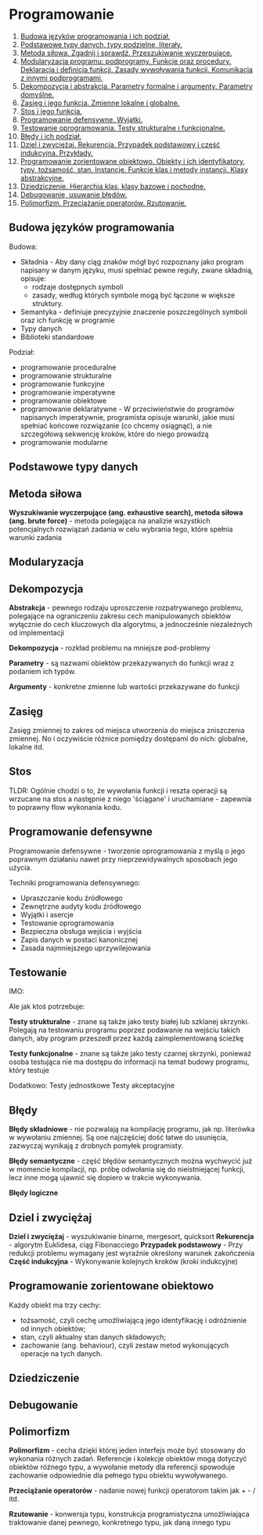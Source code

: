 # Programowanie

1. [Budowa języków programowania i ich podział.](#budowa-języków-programowania)
2. [Podstawowe typy danych, typy podzielne, literały.](#podstawowe-typy-danych)
3. [Metoda siłowa. Zgadnij i sprawdź. Przeszukiwanie wyczerpujące.](#metoda-siłowa)
4. [Modularyzacja programu: podprogramy. Funkcje oraz procedury. Deklaracja i definicja funkcji. Zasady wywoływania funkcji. Komunikacja z innymi podprogramami.](#modularyzacja)
5. [Dekompozycja i abstrakcja. Parametry formalne i argumenty. Parametry domyślne.](#dekompozycja)
6. [Zasięg i jego funkcja. Zmienne lokalne i globalne.](#zasięg) 
7. [Stos i jego funkcja.](#stos)
8. [Programowanie defensywne. Wyjątki.](#programowanie-defensywne)
10. [Testowanie oprogramowania. Testy strukturalne i funkcjonalne.](#testowanie)
11. [Błędy i ich podział.](#błędy)
12. [Dziel i zwyciężaj. Rekurencja. Przypadek podstawowy i część indukcyjna. Przykłady.](#dziel-i-zwyciężaj)
13. [Programowanie zorientowane obiektowo. Obiekty i ich identyfikatory, typy, tożsamość, stan. Instancje. Funkcje klas i metody instancji. Klasy abstrakcyjne.](#programowanie-zorientowane-obiektowo)
14. [Dziedziczenie. Hierarchia klas, klasy bazowe i pochodne.](#dziedziczenie) 
15. [Debugowanie, usuwanie błędów.](#debugowanie)
16. [Polimorfizm. Przeciążanie operatorów. Rzutowanie.](#polimorfizm)

## Budowa języków programowania

Budowa:
- Składnia - Aby dany ciąg znaków mógł być rozpoznany jako program napisany w danym języku, musi spełniać pewne reguły, zwane składnią, opisuje:
  - rodzaje dostępnych symboli
  - zasady, według których symbole mogą być łączone w większe struktury.
- Semantyka - definiuje precyzyjnie znaczenie poszczególnych symboli oraz ich funkcję w programie
- Typy danych
- Biblioteki standardowe

Podział:
- programowanie proceduralne
- programowanie strukturalne
- programowanie funkcyjne
- programowanie imperatywne
- programowanie obiektowe
- programowanie deklaratywne - W przeciwieństwie do programów napisanych imperatywnie, programista opisuje warunki, jakie musi spełniać końcowe rozwiązanie (co chcemy osiągnąć), a nie szczegółową sekwencję kroków, które do niego prowadzą
- programowanie modularne

## Podstawowe typy danych



## Metoda siłowa

__Wyszukiwanie wyczerpujące (ang. exhaustive search), metoda siłowa (ang. brute force)__ - metoda polegająca na analizie wszystkich potencjalnych rozwiązań zadania w celu wybrania tego, które spełnia warunki zadania

## Modularyzacja



## Dekompozycja

__Abstrakcja__ - pewnego rodzaju uproszczenie rozpatrywanego problemu, polegające na ograniczeniu zakresu cech manipulowanych obiektów wyłącznie do cech kluczowych dla algorytmu, a jednocześnie niezależnych od implementacji

__Dekompozycja__ - rozkład problemu na mniejsze pod-problemy

__Parametry__ - są nazwami obiektów przekazywanych do funkcji wraz z podaniem ich typów.

__Argumenty__ - konkretne zmienne lub wartości przekazywane do funkcji 

## Zasięg

Zasięg zmiennej to zakres od miejsca utworzenia do miejsca zniszczenia zmiennej.
No i oczywiście różnice pomiędzy dostępami do nich: globalne, lokalne itd.

## Stos



TLDR: Ogólnie chodzi o to, że wywołania funkcji i reszta operacji są wrzucane na stos a następnie z niego 'ściągane' i uruchamiane - zapewnia to poprawny flow wykonania kodu.

## Programowanie defensywne

Programowanie defensywne - tworzenie oprogramowania z myślą o jego poprawnym działaniu nawet przy nieprzewidywalnych sposobach jego użycia.

Techniki programowania defensywnego:

- Upraszczanie kodu źródłowego
- Zewnętrzne audyty kodu źródłowego
- Wyjątki i asercje
- Testowanie oprogramowania
- Bezpieczna obsługa wejścia i wyjścia
- Zapis danych w postaci kanonicznej
- Zasada najmniejszego uprzywilejowania

## Testowanie

IMO:



Ale jak ktoś potrzebuje:

__Testy strukturalne__ - znane są także jako testy białej lub szklanej skrzynki. Polegają na testowaniu programu poprzez podawanie na wejściu takich danych, aby program przeszedł przez każdą zaimplementowaną ścieżkę

__Testy funkcjonalne__ - znane są także jako testy czarnej skrzynki, ponieważ osoba testująca nie ma dostępu do informacji na temat budowy programu, który testuje

Dodatkowo:
Testy jednostkowe
Testy akceptacyjne

## Błędy

__Błędy składniowe__ - nie pozwalają na kompilację programu, jak np. literówka w wywołaniu zmiennej. Są one najczęściej dość łatwe do usunięcia, zazwyczaj wynikają z drobnych pomyłek programisty.

__Błędy semantyczne__ - część błędów semantycznych można wychwycić już w momencie kompilacji, np. próbę odwołania się do nieistniejącej funkcji, lecz inne mogą ujawnić się dopiero w trakcie wykonywania.

__Błędy logiczne__

## Dziel i zwyciężaj

__Dziel i zwyciężaj__ - wyszukiwanie binarne, mergesort, quicksort
__Rekurencja__ - algorytm Euklidesa, ciąg Fibonacciego
__Przypadek podstawowy__ - Przy redukcji problemu  wymagany  jest wyraźnie  określony  warunek  zakończenia
__Część indukcyjna__ - Wykonywanie kolejnych kroków (kroki indukcyjne)

## Programowanie zorientowane obiektowo


Każdy obiekt ma trzy cechy:
- tożsamość, czyli cechę umożliwiającą jego identyfikację i odróżnienie od innych obiektów;
- stan, czyli aktualny stan danych składowych;
- zachowanie (ang. behaviour), czyli zestaw metod wykonujących operacje na tych danych.

## Dziedziczenie



## Debugowanie



## Polimorfizm

__Polimorfizm__ - cecha dzięki której jeden interfejs może być stosowany do wykonania różnych zadań. Referencje i kolekcje obiektów mogą dotyczyć obiektów różnego typu, a wywołanie metody dla referencji spowoduje zachowanie odpowiednie dla pełnego typu obiektu wywoływanego.

__Przeciążanie operatorów__ - nadanie nowej funkcji operatorom takim jak + - / itd.

__Rzutowanie__ - konwersja typu, konstrukcja programistyczna umożliwiająca traktowanie danej pewnego, konkretnego typu, jak daną innego typu
